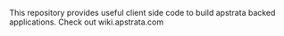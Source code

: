 This repository provides useful client side code to build apstrata backed applications. Check out wiki.apstrata.com